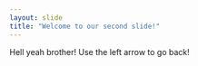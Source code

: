 ```yaml
---
layout: slide
title: "Welcome to our second slide!"
---
```

Hell yeah brother!
Use the left arrow to go back!
